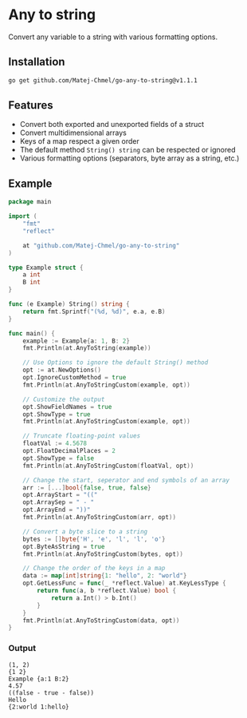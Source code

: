 # Any to string
Convert any variable to a string with various formatting options.

## Installation
```bash
go get github.com/Matej-Chmel/go-any-to-string@v1.1.1
```

## Features
- Convert both exported and unexported fields of a struct
- Convert multidimensional arrays
- Keys of a map respect a given order
- The default method `String() string` can be respected or ignored
- Various formatting options (separators, byte array as a string, etc.)

## Example
```go
package main

import (
	"fmt"
	"reflect"

	at "github.com/Matej-Chmel/go-any-to-string"
)

type Example struct {
	a int
	B int
}

func (e Example) String() string {
	return fmt.Sprintf("(%d, %d)", e.a, e.B)
}

func main() {
	example := Example{a: 1, B: 2}
	fmt.Println(at.AnyToString(example))

	// Use Options to ignore the default String() method
	opt := at.NewOptions()
	opt.IgnoreCustomMethod = true
	fmt.Println(at.AnyToStringCustom(example, opt))

	// Customize the output
	opt.ShowFieldNames = true
	opt.ShowType = true
	fmt.Println(at.AnyToStringCustom(example, opt))

	// Truncate floating-point values
	floatVal := 4.5678
	opt.FloatDecimalPlaces = 2
	opt.ShowType = false
	fmt.Println(at.AnyToStringCustom(floatVal, opt))

	// Change the start, seperator and end symbols of an array
	arr := [...]bool{false, true, false}
	opt.ArrayStart = "(("
	opt.ArraySep = " - "
	opt.ArrayEnd = "))"
	fmt.Println(at.AnyToStringCustom(arr, opt))

	// Convert a byte slice to a string
	bytes := []byte{'H', 'e', 'l', 'l', 'o'}
	opt.ByteAsString = true
	fmt.Println(at.AnyToStringCustom(bytes, opt))

	// Change the order of the keys in a map
	data := map[int]string{1: "hello", 2: "world"}
	opt.GetLessFunc = func(_ *reflect.Value) at.KeyLessType {
		return func(a, b *reflect.Value) bool {
			return a.Int() > b.Int()
		}
	}
	fmt.Println(at.AnyToStringCustom(data, opt))
}
```

### Output
```none
(1, 2)
{1 2}
Example {a:1 B:2}
4.57
((false - true - false))
Hello
{2:world 1:hello}
```